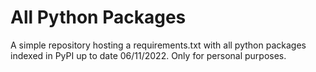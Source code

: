 # All Python Packages

A simple repository hosting a requirements.txt with all python packages indexed in PyPI up to date 06/11/2022. Only for personal purposes.
